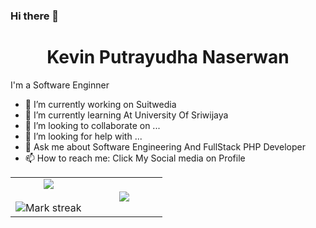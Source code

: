 ### Hi there 👋


<h1 align="center">Kevin Putrayudha Naserwan</h2>

<p>
I'm a Software Enginner
</p>

<!--- stats & Trophy (start) -->
<p align="center">

- 🔭 I’m currently working on Suitwedia
- 🌱 I’m currently learning At University Of Sriwijaya
- 👯 I’m looking to collaborate on ...
- 🤔 I’m looking for help with ...
- 💬 Ask me about Software Engineering And FullStack PHP Developer
- 📫 How to reach me: Click My Social media on Profile

<table align="center">
<tr border="none">
<td width="50%" align="center">
  
  <img  align="center"  src="https://github-readme-stats.vercel.app/api?username=KevinNaserwan&theme=radical&show_icons=true&count_private=true" />
  <br></br>
  <img  title="🔥 Get streak stats for your profile at git.io/streak-stats" alt="Mark streak" src="https://github-readme-streak-stats.herokuapp.com/?user=KevinNaserwan&theme=radical&hide_border=false" /> 
</td>

<td width="50%" align="center">

  <img  align="center"  src="https://github-readme-stats.anuraghazra1.vercel.app/api/top-langs/?username=KevinNaserwan&theme=radical&exclude_repo=dotfiles,si-biji&hide=javascript,ejs,html,pug,css,scss&hide_border=false&no-bg=true&no-frame=true&langs_count=9"/>
  
  </td>
</tr>
</table>
